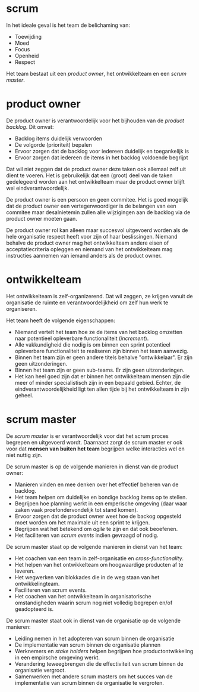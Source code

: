# scrum
In het ideale geval is het team de belichaming van:

* Toewijding
* Moed
* Focus
* Openheid
* Respect

Het team bestaat uit een *product owner*, het ontwikkelteam en een *scrum master*. 

# product owner
De product owner is verantwoordelijk voor het bijhouden van de *product backlog*. Dit omvat:

* Backlog items duidelijk verwoorden
* De volgorde (prioriteit) bepalen
* Ervoor zorgen dat de backlog voor iedereen duidelijk en toegankelijk is
* Ervoor zorgen dat iedereen de items in het backlog voldoende begrijpt

Dat wil niet zeggen dat de product owner deze taken ook allemaal zelf uit dient te voeren. Het is gebruikelijk dat een (groot) deel van de taken gedelegeerd worden aan het ontwikkelteam maar de product owner blijft wel eindverantwoordelijk.

De product owner is een persoon en geen commitee. Het is goed mogelijk dat de product owner een vertegenwoordiger is de belangen van een commitee maar desalnietemin zullen alle wijzigingen aan de backlog via de product owner moeten gaan. 

De product owner rol kan alleen maar succesvol uitgevoerd worden als de hele organisatie respect heeft voor zijn of haar beslissingen. Niemand behalve de product owner mag het ontwikkelteam andere eisen of acceptatiecriteria opleggen en niemand van het ontwikkelteam mag instructies aannemen van iemand anders als de product owner.

# ontwikkelteam
Het ontwikkelteam is zelf-organizerend. Dat wil zeggen, ze krijgen vanuit de organisatie de ruimte en verantwoordelijkheid om zelf hun werk te organiseren.

Het team heeft de volgende eigenschappen:

* Niemand vertelt het team hoe ze de items van het backlog omzetten naar potentieel opleverbare functionaliteit (*increment*).
* Alle vakkundigheid die nodig is om binnen een sprint potentieel opleverbare functionaliteit te realiseren zijn binnen het team aanwezig.
* Binnen het team zijn er geen andere titels behalve "ontwikkelaar". Er zijn geen uitzonderingen.
* Binnen het team zijn er geen sub-teams. Er zijn geen uitzonderingen.
* Het kan heel goed zijn dat er binnen het ontwikkelteam mensen zijn die meer of minder specialistisch zijn in een bepaald gebied. Echter, de eindverantwoordelijkheid ligt ten allen tijde bij het ontwikkelteam in zijn geheel.

# scrum master
De *scrum master* is er verantwoordelijk voor dat het scrum proces begrepen en uitgevoerd wordt. Daarnaast zorgt de scrum master er ook voor dat **mensen van buiten het team** begrijpen welke interacties wel en niet nuttig zijn.

De scrum master is op de volgende manieren in dienst van de product owner:

* Manieren vinden en mee denken over het effectief beheren van de backlog.
* Het team helpen om duidelijke en bondige backlog items op te stellen.
* Begrijpen hoe planning werkt in een emperische omgeving (daar waar zaken vaak proefondervondelijk tot stand komen).
* Ervoor zorgen dat de product owner weet hoe de backog opgesteld moet worden om het maximale uit een sprint te krijgen.
* Begrijpen wat het betekend om *agile* te zijn en dat ook beoefenen.
* Het faciliteren van *scrum events* indien gevraagd of nodig.

De scrum master staat op de volgende manieren in dienst van het team:

* Het coachen van een team in zelf-organisatie en *cross-functionality*.
* Het helpen van het ontwikkelteam om hoogwaardige producten af te leveren.
* Het wegwerken van blokkades die in de weg staan van het ontwikkelingteam.
* Faciliteren van scrum events.
* Het coachen van het ontwikkelteam in organisatorische omstandigheden waarin scrum nog niet volledig begrepen en/of geadopteerd is.

De scrum master staat ook in dienst van de organisatie op de volgende manieren:

* Leiding nemen in het adopteren van scrum binnen de organisatie
* De implementatie van scrum binnen de organisatie plannen
* Werknemers en *stake holders* helpen begrijpen hoe productontwikkeling in een empirsche omgeving werkt.
* Verandering teweegbrengen die de effectiviteit van scrum binnen de organisatie vergroot.
* Samenwerken met andere scrum masters om het succes van de implementatie van scrum binnen de organisatie te vergroten.